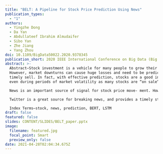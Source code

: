 ```yaml
---
title: "BELT: A Pipeline for Stock Price Prediction Using News"
publication_types:
  - "1"
authors:
  - Yingzhe Dong
  - Da Yan
  - Abdullateef Ibrahim Almudaifer
  - Sibo Yan
  - Zhe Jiang
  - Yang Zhou
doi: 10.1109/BigData50022.2020.9378345
publication_short: 2020 IEEE International Conference on Big Data (Big Data)
abstract: >-
  Abstract—Stock investment is a vehicle for many people to grow their wealth.
  However, market downturns can cause huge losses and need to be predicted for a
  timely sell. In fact, with effective prediction, stocks are a good investment
  even during periods of market volatility as many stocks are “on sale”.

  News is an important source of signal for stock price move- ment. However, stock analysts usually adjust their analysis according to the news in a subject manner, and wrong judgments can cause investors huge losses.

  Twitter is a great source for breaking news, and provides a timely stream of signals on stock trends. News on Twitter also tends to have a great impact on the market due to the large number of Twitter users. This paper proposes a data-driven pipeline to timely incorporate Twitter news about a company into a time series prediction model on the company’s stock price. Our approach, called BERT-LSTM (BELT), extracts informative features on stock price direction from Twitter news using the state-of-the-art natural language processing (NLP) model BERT, which are then used as covariates to a many-to-many stacked LSTM model that also utilizes historical stock prices to predict the direction of future stock price. Utilizing a carefully curated stock news dataset, we fine-tune BERT to effectively identify those news tweets that are relevant, and to extract NLP features that are indicative of price rises and falls. All model parameters are trained end-to-end to provide a data-driven and objective pipeline to incorporate news signals so as to avoid subjective analysis. Extensive experiments on real stock prices and Twitter news show that BELT is able to predict stock prices more accurately utilizing news information than if historical price data are used alone for prediction, and beats StockNet which is the current state of the art for news-based stock movement prediction.

  Index Terms—stock, news, prediction, BERT, LSTM
draft: false
featured: false
slides: CONTENT/SLIDES/BELT_paper.pptx
image:
  filename: featured.jpg
  focal_point: Smart
  preview_only: false
date: 2021-04-28T02:04:34.675Z
---
```

